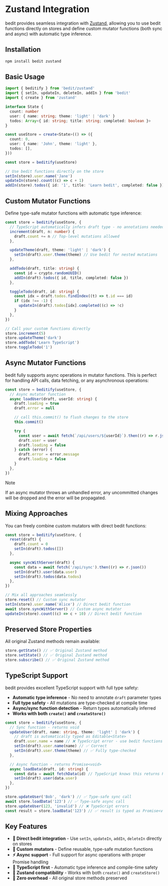 # Zustand Integration

bedit provides seamless integration with [Zustand](https://zustand-demo.pmnd.rs/), allowing you to use bedit functions directly on stores and define custom mutator functions (both sync and async) with automatic type inference.

## Installation

```bash
npm install bedit zustand
```

## Basic Usage

```typescript
import { beditify } from 'bedit/zustand'
import { setIn, updateIn, deleteIn, addIn } from 'bedit'
import { create } from 'zustand'

interface State {
  count: number
  user: { name: string; theme: 'light' | 'dark' }
  todos: Array<{ id: string; title: string; completed: boolean }>
}

const useStore = create<State>(() => ({
  count: 0,
  user: { name: 'John', theme: 'light' },
  todos: [],
}))

const store = beditify(useStore)

// Use bedit functions directly on the store
setIn(store).user.name('Jane')
updateIn(store).count((c) => c + 1)
addIn(store).todos({ id: '1', title: 'Learn bedit', completed: false })
```

## Custom Mutator Functions

Define type-safe mutator functions with automatic type inference:

```typescript
const store = beditify(useStore, {
  // TypeScript automatically infers draft type - no annotations needed!
  increment(draft, n: number) {
    draft.count += n // Top-level mutations allowed
  },

  updateTheme(draft, theme: 'light' | 'dark') {
    setIn(draft).user.theme(theme) // Use bedit for nested mutations
  },

  addTodo(draft, title: string) {
    const id = crypto.randomUUID()
    addIn(draft).todos({ id, title, completed: false })
  },

  toggleTodo(draft, id: string) {
    const idx = draft.todos.findIndex((t) => t.id === id)
    if (idx !== -1) {
      updateIn(draft).todos[idx].completed((c) => !c)
    }
  },
})

// Call your custom functions directly
store.increment(5)
store.updateTheme('dark')
store.addTodo('Learn TypeScript')
store.toggleTodo('1')
```

## Async Mutator Functions

bedit fully supports async operations in mutator functions. This is perfect for handling API calls, data fetching, or any asynchronous operations:

```typescript
const store = beditify(useStore, {
  // Async mutator function
  async loadUser(draft, userId: string) {
    draft.loading = true
    draft.error = null

    // call this.commit() to flush changes to the store
    this.commit()

    try {
      const user = await fetch(`/api/users/${userId}`).then((r) => r.json())
      draft.user = user
      draft.loading = false
    } catch (error) {
      draft.error = error.message
      draft.loading = false
    }
  },
})
```

> [!NOTE]
> If an async mutator throws an unhandled error, any uncommitted changes will be dropped and the error will be propagated.

## Mixing Approaches

You can freely combine custom mutators with direct bedit functions:

```typescript
const store = beditify(useStore, {
  reset(draft) {
    draft.count = 0
    setIn(draft).todos([])
  },

  async syncWithServer(draft) {
    const data = await fetch('/api/sync').then((r) => r.json())
    setIn(draft).user(data.user)
    setIn(draft).todos(data.todos)
  },
})

// Mix all approaches seamlessly
store.reset() // Custom sync mutator
setIn(store).user.name('Alice') // Direct bedit function
await store.syncWithServer() // Custom async mutator
updateIn(store).count((c) => c + 10) // Direct bedit function
```

## Preserved Store Properties

All original Zustand methods remain available:

```typescript
store.getState() // ✅ Original Zustand method
store.setState() // ✅ Original Zustand method
store.subscribe() // ✅ Original Zustand method
```

## TypeScript Support

bedit provides excellent TypeScript support with full type safety:

- **Automatic type inference** - No need to annotate `draft` parameter types
- **Full type safety** - All mutations are type-checked at compile time
- **Async/sync function detection** - Return types automatically inferred
- **Works with both `create()` and `createStore()`**

```typescript
const store = beditify(useStore, {
  // Sync function - returns void
  updateUser(draft, name: string, theme: 'light' | 'dark') {
    // draft is automatically typed as Editable<State>
    draft.user.name = name // ❌ TypeScript error - use bedit functions for nested
    setIn(draft).user.name(name) // ✅ Correct
    setIn(draft).user.theme(theme) // ✅ Fully type-checked
  },

  // Async function - returns Promise<void>
  async loadData(draft, id: string) {
    const data = await fetchData(id) // TypeScript knows this returns Promise<void>
    setIn(draft).user(data.user)
  },
})

store.updateUser('Bob', 'dark') // ✅ Type-safe sync call
await store.loadData('123') // ✅ Type-safe async call
store.updateUser(123, 'invalid') // ❌ TypeScript errors
const result = store.loadData('123') // ✅ result is typed as Promise<void>
```

## Key Features

- **🔄 Direct bedit integration** - Use `setIn`, `updateIn`, `addIn`, `deleteIn` directly on stores
- **🎯 Custom mutators** - Define reusable, type-safe mutation functions
- **⚡ Async support** - Full support for async operations with proper Promise handling
- **📝 TypeScript first** - Automatic type inference and compile-time safety
- **🏪 Zustand compatibility** - Works with both `create()` and `createStore()`
- **🔧 Zero overhead** - All original store methods preserved
